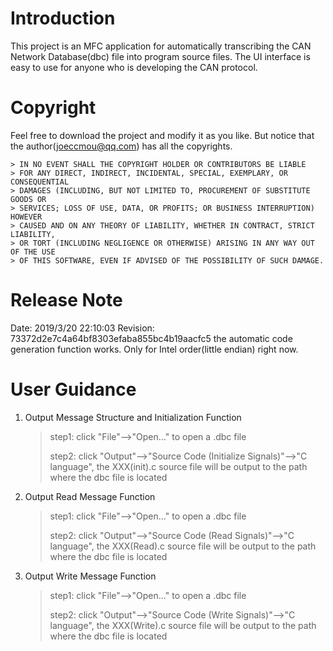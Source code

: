 # Introduction
This project is an MFC application for automatically transcribing the CAN Network Database(dbc) file into program source files. 
The UI interface is easy to use for anyone who is developing the CAN protocol.

# Copyright
Feel free to download the project and modify it as you like. But notice that the author(joeccmou@qq.com) has all the copyrights.
	
	> IN NO EVENT SHALL THE COPYRIGHT HOLDER OR CONTRIBUTORS BE LIABLE
	> FOR ANY DIRECT, INDIRECT, INCIDENTAL, SPECIAL, EXEMPLARY, OR CONSEQUENTIAL
	> DAMAGES (INCLUDING, BUT NOT LIMITED TO, PROCUREMENT OF SUBSTITUTE GOODS OR
	> SERVICES; LOSS OF USE, DATA, OR PROFITS; OR BUSINESS INTERRUPTION) HOWEVER
	> CAUSED AND ON ANY THEORY OF LIABILITY, WHETHER IN CONTRACT, STRICT LIABILITY,
	> OR TORT (INCLUDING NEGLIGENCE OR OTHERWISE) ARISING IN ANY WAY OUT OF THE USE
	> OF THIS SOFTWARE, EVEN IF ADVISED OF THE POSSIBILITY OF SUCH DAMAGE.

# Release Note
Date: 2019/3/20 22:10:03 
Revision: 73372d2e7c4a64bf8303efaba855bc4b19aacfc5
the automatic code generation function works. Only for Intel order(little endian) right now.

	
# User Guidance
1. Output Message Structure and Initialization Function
	> step1: click "File"-->"Open..." to open a .dbc file
	>  
	> step2: click "Output"-->"Source Code (Initialize Signals)"-->"C language", the XXX(init).c source file will be output to the path where the dbc file is located
	
2. Output Read Message Function
	> step1: click "File"-->"Open..." to open a .dbc file
	>  
	> step2: click "Output"-->"Source Code (Read Signals)"-->"C language", the XXX(Read).c source file will be output to the path where the dbc file is located	
	
3. Output Write Message Function
	> step1: click "File"-->"Open..." to open a .dbc file
	>  
	> step2: click "Output"-->"Source Code (Write Signals)"-->"C language", the XXX(Write).c source file will be output to the path where the dbc file is located	
	
